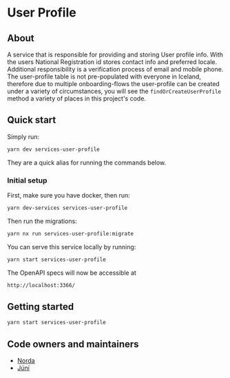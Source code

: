 # User Profile

## About

A service that is responsible for providing and storing User profile info. With
the users National Registration id stores contact info and preferred locale.
Additional responsibility is a verification process of email and mobile phone.
The user-profile table is not pre-populated with everyone in Iceland, therefore
due to multiple onboarding-flows the user-profile can be created under a
variety of circumstances, you will see the `findOrCreateUserProfile` method a
variety of places in this project's code.

## Quick start

Simply run:

```bash
yarn dev services-user-profile
```

They are a quick alias for running the commands below.

### Initial setup

First, make sure you have docker, then run:

```bash
yarn dev-services services-user-profile
```

Then run the migrations:

```bash
yarn nx run services-user-profile:migrate
```

You can serve this service locally by running:

```bash
yarn start services-user-profile
```

The OpenAPI specs will now be accessible at

```bash
http://localhost:3366/
```

## Getting started

```bash
yarn start services-user-profile
```

## Code owners and maintainers

- [Norda](https://github.com/orgs/island-is/teams/norda/members)
- [Júní](https://github.com/orgs/island-is/teams/juni/members)
